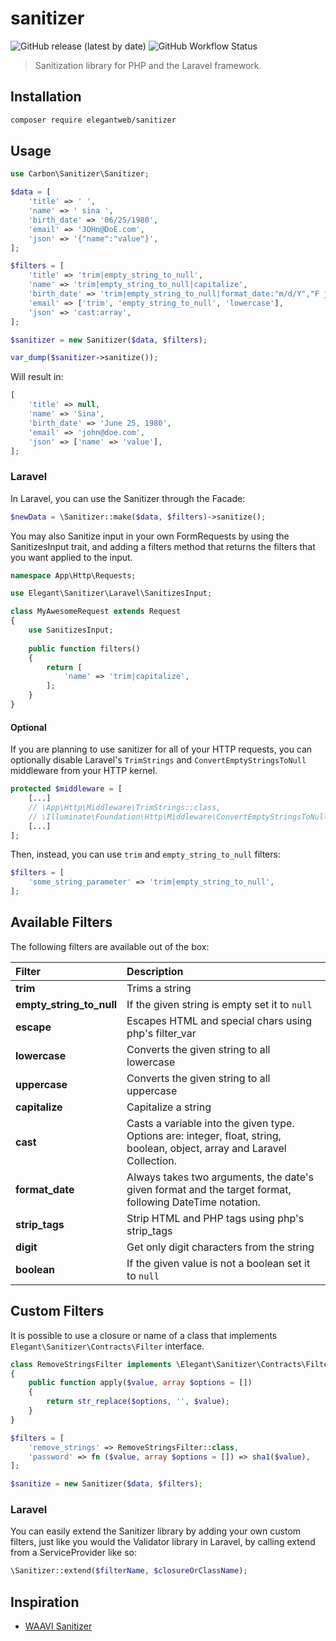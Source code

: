 # sanitizer

![GitHub release (latest by date)](https://img.shields.io/github/v/release/elegantweb/sanitizer?style=flat-square)
![GitHub Workflow Status](https://img.shields.io/github/workflow/status/elegantweb/sanitizer/test?style=flat-square)

> Sanitization library for PHP and the Laravel framework.

## Installation

``` bash
composer require elegantweb/sanitizer
```

## Usage

``` php
use Carbon\Sanitizer\Sanitizer;

$data = [
    'title' => ' ',
    'name' => ' sina ',
    'birth_date' => '06/25/1980',
    'email' => 'JOHn@DoE.com',
    'json' => '{"name":"value"}',
];

$filters = [
    'title' => 'trim|empty_string_to_null',
    'name' => 'trim|empty_string_to_null|capitalize',
    'birth_date' => 'trim|empty_string_to_null|format_date:"m/d/Y","F j, Y"',
    'email' => ['trim', 'empty_string_to_null', 'lowercase'],
    'json' => 'cast:array',
];

$sanitizer = new Sanitizer($data, $filters);

var_dump($sanitizer->sanitize());
```

Will result in:

``` php
[
    'title' => null,
    'name' => 'Sina',
    'birth_date' => 'June 25, 1980',
    'email' => 'john@doe.com',
    'json' => ['name' => 'value'],
];
```

### Laravel

In Laravel, you can use the Sanitizer through the Facade:

``` php
$newData = \Sanitizer::make($data, $filters)->sanitize();
```

You may also Sanitize input in your own FormRequests by using the SanitizesInput trait, and adding a filters method that returns the filters that you want applied to the input.

``` php
namespace App\Http\Requests;

use Elegant\Sanitizer\Laravel\SanitizesInput;

class MyAwesomeRequest extends Request
{
    use SanitizesInput;
    
    public function filters()
    {
        return [
            'name' => 'trim|capitalize',
        ];
    }
}
```

#### Optional

If you are planning to use sanitizer for all of your HTTP requests, you can optionally disable
Laravel's `TrimStrings` and `ConvertEmptyStringsToNull` middleware from your HTTP kernel.

```php
protected $middleware = [
    [...]
    // \App\Http\Middleware\TrimStrings::class,
    // \Illuminate\Foundation\Http\Middleware\ConvertEmptyStringsToNull::class,
    [...]
];
```

Then, instead, you can use `trim` and `empty_string_to_null` filters:

```php
$filters = [
    'some_string_parameter' => 'trim|empty_string_to_null',
];
```

## Available Filters

The following filters are available out of the box:

 Filter                   | Description
:-------------------------|:-------------------------
 **trim**                 | Trims a string
 **empty_string_to_null** | If the given string is empty set it to `null`
 **escape**               | Escapes HTML and special chars using php's filter_var
 **lowercase**            | Converts the given string to all lowercase
 **uppercase**            | Converts the given string to all uppercase
 **capitalize**           | Capitalize a string
 **cast**                 | Casts a variable into the given type. Options are: integer, float, string, boolean, object, array and Laravel Collection.
 **format_date**          | Always takes two arguments, the date's given format and the target format, following DateTime notation.
 **strip_tags**           | Strip HTML and PHP tags using php's strip_tags
 **digit**                | Get only digit characters from the string
 **boolean**              | If the given value is not a boolean set it to `null`

## Custom Filters

It is possible to use a closure or name of a class that implements `Elegant\Sanitizer\Contracts\Filter` interface.

``` php
class RemoveStringsFilter implements \Elegant\Sanitizer\Contracts\Filter
{
    public function apply($value, array $options = [])
    {
        return str_replace($options, '', $value);
    }
}

$filters = [
    'remove_strings' => RemoveStringsFilter::class,
    'password' => fn ($value, array $options = []) => sha1($value),
];

$sanitize = new Sanitizer($data, $filters);
```

### Laravel

You can easily extend the Sanitizer library by adding your own custom filters, just like you would the Validator library in Laravel, by calling extend from a ServiceProvider like so:

``` php
\Sanitizer::extend($filterName, $closureOrClassName);
```

## Inspiration

- [WAAVI Sanitizer](https://github.com/Waavi/Sanitizer)
